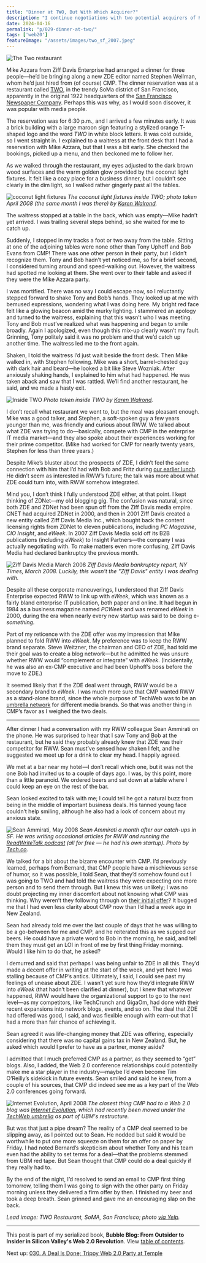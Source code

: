 ```yaml
---
title: "Dinner at TWO, But With Which Acquirer?"
description: "I continue negotiations with two potential acquirers of ReadWriteWeb: CMP and Ziff Davis Enterprise. One invites me to dinner, but it turns out three's a crowd."
date: 2024-04-16
permalink: "p/029-dinner-at-two/"
tags: ['web20']
featureImage: "/assets/images/two_sf_2007.jpeg"
---
```


![The Two restaurant](/assets/images/two_sf_2007.jpeg)

Mike Azzara from Ziff Davis Enterprise had arranged a dinner for three people—he’d be bringing along a new ZDE editor named Stephen Wellman, whom he’d just hired from (of course) CMP. The dinner reservation was at a restaurant called [TWO](https://web.archive.org/web/20080415154709/http://www.two-sf.com/), in the trendy SoMa district of San Francisco, apparently in the original 1922 headquarters of the [San Francisco Newspaper Company](https://web.archive.org/web/20080415154709/http://www.two-sf.com/). Perhaps this was why, as I would soon discover, it was popular with media people.

The reservation was for 6:30 p.m., and I arrived a few minutes early. It was a brick building with a large maroon sign featuring a stylized orange T-shaped logo and the word *TWO* in white block letters. It was cold outside, so I went straight in. I explained to a waitress at the front desk that I had a reservation with Mike Azzara, but that I was a bit early. She checked the bookings, picked up a menu, and then beckoned me to follow her. 

As we walked through the restaurant, my eyes adjusted to the dark brown wood surfaces and the warm golden glow provided by the coconut light fixtures. It felt like a cozy place for a business dinner, but I couldn’t see clearly in the dim light, so I walked rather gingerly past all the tables. 

![coconut light fixtures](/assets/images/two_interior.jpeg)
*The coconut light fixtures inside TWO; photo taken April 2008 (the same month I was there) by [Karen Walrond](https://www.flickr.com/photos/chookooloonks/2421564429).*

The waitress stopped at a table in the back, which was empty—Mike hadn’t yet arrived. I was trailing several steps behind, so she waited for me to catch up. 

Suddenly, I stopped in my tracks a foot or two away from the table. Sitting at one of the adjoining tables were none other than Tony Uphoff and Bob Evans from CMP! There was one other person in their party, but I didn’t recognize them. Tony and Bob hadn’t yet noticed me, so for a brief second, I considered turning around and speed-walking out. However, the waitress had spotted me looking at them. She went over to their table and asked if they were the Mike Azzara party.

I was mortified. There was no way I could escape now, so I reluctantly stepped forward to shake Tony and Bob’s hands. They looked up at me with bemused expressions, wondering what I was doing here. My bright red face felt like a glowing beacon amid the murky lighting. I stammered an apology and turned to the waitress, explaining that this wasn’t who I was meeting. Tony and Bob must’ve realized what was happening and began to smile broadly. Again I apologized, even though this mix-up clearly wasn’t my fault. Grinning, Tony politely said it was no problem and that we’d catch up another time. The waitress led me to the front again.

Shaken, I told the waitress I’d just wait beside the front desk. Then Mike walked in, with Stephen following. Mike was a short, barrel-chested guy with dark hair and beard—he looked a bit like Steve Wozniak. After anxiously shaking hands, I explained to him what had happened. He was taken aback and saw that I was rattled. We’ll find another restaurant, he said, and we made a hasty exit.

![Inside TWO](/assets/images/two_interior2.jpg)
*Photo taken inside TWO by [Karen Walrond](https://www.flickr.com/photos/chookooloonks/2421564361).*

I don’t recall what restaurant we went to, but the meal was pleasant enough. Mike was a good talker, and Stephen, a soft-spoken guy a few years younger than me, was friendly and curious about RWW. We talked about what ZDE was trying to do—basically, compete with CMP in the enterprise IT media market—and they also spoke about their experiences working for their prime competitor. (Mike had worked for CMP for nearly twenty years, Stephen for less than three years.)

Despite Mike’s bluster about the prospects of ZDE, I didn’t feel the same connection with him that I’d had with Bob and Fritz during [our earlier lunch](/p/028-web2-expo-2008/). He didn’t seem as interested in RWW’s future; the talk was more about what ZDE could turn into, with RWW somehow integrated.

Mind you, I don’t think I fully understood ZDE either, at that point. I kept thinking of ZDNet—my old blogging gig. The confusion was natural, since both ZDE and ZDNet had been spun off from the Ziff Davis media empire. CNET had acquired ZDNet in 2000, and then in 2001 Ziff Davis created a new entity called Ziff Davis Media Inc., which bought back the content licensing rights from ZDNet to eleven publications, including *PC Magazine*, *CIO Insight*, and *eWeek*. In 2007 Ziff Davis Media sold off its B2B publications (including *eWeek*) to Insight Partners—the company I was actually negotiating with. To make matters even more confusing, Ziff Davis Media had declared bankruptcy the previous month.

![Ziff Davis Media March 2008](/assets/images/nytimes_ziffdavismedia_mar08.png)
*Ziff Davis Media bankruptcy report, NY Times, March 2008. Luckily, this wasn't the "Ziff Davis" entity I was dealing with.*

Despite all these corporate maneuverings, I understood that Ziff Davis Enterprise expected RWW to link up with *eWeek*, which was known as a fairly bland enterprise IT publication, both paper and online. It had begun in 1984 as a business magazine named *PCWeek* and was renamed *eWeek* in 2000, during the era when nearly every new startup was said to be doing e-*something*. 

Part of my reticence with the ZDE offer was my impression that Mike planned to fold RWW into *eWeek*. My preference was to keep the RWW brand separate. Steve Weitzner, the chairman and CEO of ZDE, had told me their goal was to create a blog network—but he admitted he was unsure whether RWW would “complement or integrate” with *eWeek*. (Incidentally, he was also an ex-CMP executive and had been Uphoff’s boss before the move to ZDE.) 

It seemed likely that if the ZDE deal went through, RWW would be a secondary brand to *eWeek*. I was much more sure that CMP wanted RWW as a stand-alone brand, since the whole purpose of TechWeb was to be an [umbrella network](https://web.archive.org/web/20080302020446/http://www.techweb.com/aboutus/) for different media brands. So that was another thing in CMP’s favor as I weighed the two deals.

***

After dinner I had a conversation with my RWW colleague Sean Ammirati on the phone. He was surprised to hear that I saw Tony and Bob at the restaurant, but he said they probably already knew that ZDE was their competitor for RWW. Sean must’ve sensed how shaken I felt, and he suggested we meet up for a drink to clear my head. I happily agreed.

We met at a bar near my hotel—I don’t recall which one, but it was not the one Bob had invited us to a couple of days ago. I was, by this point, more than a little paranoid. We ordered beers and sat down at a table where I could keep an eye on the rest of the bar.

Sean looked excited to talk with me; I could tell he got a natural buzz from being in the middle of important business deals. His tanned young face couldn’t help smiling, although he also had a look of concern about my anxious state. 

![Sean Ammirati, May 2008](/assets/images/2537625622_5b6c76607c_k.jpg)
*Sean Ammirati a month after our catch-ups in SF. He was writing occasional articles for RWW and running the [ReadWriteTalk podcast](/p/023-microsoft-mix-2007/) (all for free — he had his own startup). Photo by [Tech.co](https://www.flickr.com/photos/techcocktail/2537625622).*

We talked for a bit about the bizarre encounter with CMP. I’d previously learned, perhaps from Bernard, that CMP people have a mischievous sense of humor, so it was possible, I told Sean, that they’d somehow found out I was going to TWO and had told the waitress they were expecting one more person and to send them through. But I knew this was unlikely; I was no doubt projecting my inner discomfort about not knowing what CMP was thinking. Why weren’t they following through on [their initial offer](/p/027-acquisition-talks-rww-2008/)? It bugged me that I had even less clarity about CMP now than I’d had a week ago in New Zealand.

Sean had already told me over the last couple of days that he was willing to be a go-between for me and CMP, and he reiterated this as we supped our beers. He could have a private word to Bob in the morning, he said, and tell them they must get an LOI in front of me by first thing Friday morning. Would I like him to do that, he asked?

I demurred and said that perhaps I was being unfair to ZDE in all this. They’d made a decent offer in writing at the start of the week, and yet here I was stalling because of CMP’s antics. Ultimately, I said, I could see past my feelings of unease about ZDE. I wasn’t yet sure how they’d integrate RWW into *eWeek* (that hadn’t been clarified at dinner), but I knew that whatever happened, RWW would have the organizational support to go to the next level—as my competitors, like TechCrunch and GigaOm, had done with their recent expansions into network blogs, events, and so on. The deal that ZDE had offered was good, I said, and was flexible enough with earn-out that I had a more than fair chance of achieving it. 

Sean agreed it was life-changing money that ZDE was offering, especially considering that there was no capital gains tax in New Zealand. But, he asked which would I prefer to have as a partner, money aside?

I admitted that I much preferred CMP as a partner, as they seemed to “get” blogs. Also, I added, the Web 2.0 conference relationships could potentially make me a star player in the industry—maybe I’d even become Tim O’Reilly’s sidekick in future events. Sean smiled and said he knew, from a couple of his sources, that CMP did indeed see me as a key part of the Web 2.0 conferences going forward.

![Internet Evolution, April 2008](/assets/images/internet_evolution_apr08.jpg)
*The closest thing CMP had to a Web 2.0 blog was [Internet Evolution](https://web.archive.org/web/20080418091048/http://www.internetevolution.com/), which had recently been moved under the [TechWeb umbrella](https://web.archive.org/web/20080501083427/http://www.techweb.com:80/aboutus) as part of UBM's restructure.*

But was that just a pipe dream? The reality of a CMP deal seemed to be slipping away, as I pointed out to Sean. He nodded but said it would be worthwhile to put one more squeeze on them for an offer on paper by Friday. I had noted Bernard’s skepticism about whether Tony and his team even had the ability to set terms for a deal—that the problems stemmed from UBM red tape. But Sean thought that CMP could do a deal quickly if they really had to. 

By the end of the night, I’d resolved to send an email to CMP first thing tomorrow, telling them I was going to sign with the other party on Friday morning unless they delivered a firm offer by then. I finished my beer and took a deep breath. Sean grinned and gave me an encouraging slap on the back. 

*Lead image: TWO Restaurant, SoMA, San Francisco; photo [via Yelp](https://www.yelp.com/biz_photos/two-san-francisco?select=eM82Kye6nZwoGsz7ObgHNg).*

* * *

This post is part of my serialized book, **Bubble Blog: From Outsider to Insider in Silicon Valley's Web 2.0 Revolution**. View [table of contents](/p/roadmap-bubbleblog/).

Next up: [030. A Deal Is Done; Trippy Web 2.0 Party at Temple](/p/030-rww-acquisition-deal-2008/)

